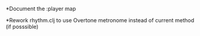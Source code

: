 *Document the :player map

*Rework rhythm.clj to use Overtone metronome instead of current method (if posssible)
